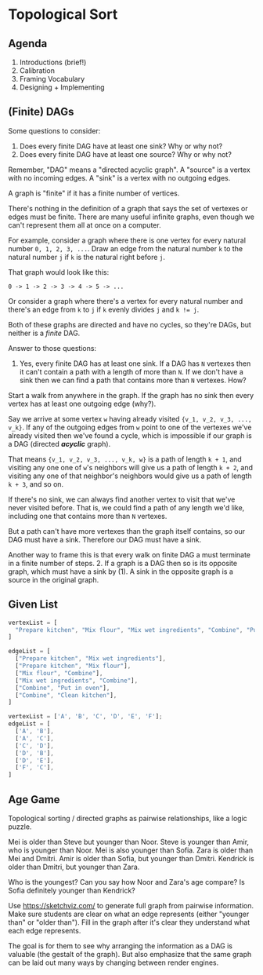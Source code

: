 # Topological Sort

## Agenda

1. Introductions (brief!)
2. Calibration
3. Framing Vocabulary
4. Designing + Implementing

## (Finite) DAGs

Some questions to consider:

1. Does every finite DAG have at least one sink? Why or why not?
1. Does every finite DAG have at least one source? Why or why not?

Remember, "DAG" means a "directed acyclic graph". A "source" is a vertex with no incoming edges. A "sink" is a vertex with no outgoing edges.

A graph is "finite" if it has a finite number of vertices.

There's nothing in the definition of a graph that says the set of vertexes or edges must be finite. There are many useful infinite graphs, even though we can't represent them all at once on a computer.

For example, consider a graph where there is one vertex for every natural number `0, 1, 2, 3, ...`. Draw an edge from the natural number `k` to the natural number `j` if `k` is the natural right before `j`.

That graph would look like this:

```text
0 -> 1 -> 2 -> 3 -> 4 -> 5 -> ...
```

Or consider a graph where there's a vertex for every natural number and there's an edge from `k` to `j` if `k` evenly divides `j` and `k != j`.

Both of these graphs are directed and have no cycles, so they're DAGs, but neither is a *finite* DAG.

Answer to those questions:

1. Yes, every finite DAG has at least one sink. If a DAG has `N` vertexes then it can't contain a path with a length of more than `N`. If we don't have a sink then we can find a path that contains more than `N` vertexes. How?

  Start a walk from anywhere in the graph. If the graph has no sink then every vertex has at least one outgoing edge (why?).

  Say we arrive at some vertex `w` having already visited `{v_1, v_2, v_3, ..., v_k}`. If any of the outgoing edges from `w` point to one of the vertexes we've already visited then we've found a cycle, which is impossible if our graph is a DAG (directed ***acyclic*** graph).

  That means `{v_1, v_2, v_3, ..., v_k, w}` is a path of length `k + 1`, and visiting any one one of `w`'s neighbors will give us a path of length `k + 2`, and visiting any one of that neighbor's neighbors would give us a path of length `k + 3`, and so on.

  If there's no sink, we can always find another vertex to visit that we've never visited before. That is, we could find a path of any length we'd like, including one that contains more than `N` vertexes.

  But a path can't have more vertexes than the graph itself contains, so our DAG must have a sink. Therefore our DAG must have a sink.

  Another way to frame this is that every walk on finite DAG a must terminate in a finite number of steps.
2. If a graph is a DAG then so is its opposite graph, which must have a sink by (1). A sink in the opposite graph is a source in the original graph.

## Given List

```javascript
vertexList = [
  "Prepare kitchen", "Mix flour", "Mix wet ingredients", "Combine", "Put in oven", "Clean kitchen"
]

edgeList = [
  ["Prepare kitchen", "Mix wet ingredients"],
  ["Prepare kitchen", "Mix flour"],
  ["Mix flour", "Combine"],
  ["Mix wet ingredients", "Combine"],
  ["Combine", "Put in oven"],
  ["Combine", "Clean kitchen"],
]
```

```javascript
vertexList = ['A', 'B', 'C', 'D', 'E', 'F'];
edgeList = [
  ['A', 'B'],
  ['A', 'C'],
  ['C', 'D'],
  ['D', 'B'],
  ['D', 'E'],
  ['F', 'C'],
]
```

## Age Game

Topological sorting / directed graphs as pairwise relationships, like a logic puzzle.

Mei is older than Steve but younger than Noor. Steve is younger than Amir, who is younger than Noor. Mei is also younger than Sofia. Zara is older than Mei and Dmitri. Amir is older than Sofia, but younger than Dmitri. Kendrick is older than Dmitri, but younger than Zara.

Who is the youngest? Can you say how Noor and Zara's age compare? Is Sofia definitely younger than Kendrick?

Use <https://sketchviz.com/> to generate full graph from pairwise information. Make sure students are clear on what an edge represents (either "younger than" or "older than"). Fill in the graph after it's clear they understand what each edge represents.

The goal is for them to see why arranging the information as a DAG is valuable (the gestalt of the graph). But also emphasize that the same graph can be laid out many ways by changing between render engines.

